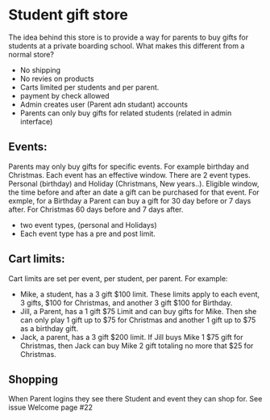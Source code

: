 # Student gift store

The idea behind this store is to provide a way for parents to buy gifts for students at a private boarding school.
What makes this different from a normal store?
* No shipping
* No revies on products
* Carts limited per students and per parent.
* payment by check allowed
* Admin creates user (Parent adn studant) accounts
* Parents can only buy gifts for related students (related in admin interface)

## Events:
Parents may only buy gifts for specific events. For example birthday and Christmas. Each event has an effective window. There are 2 event types. Personal (birthday) and Holiday (Christmans, New years..). Eligible window, the time before and after an date a gift can be purchased for that event. For exmple, for a Birthday a Parent can buy a gift for 30 day before or 7 days after. For Christmas 60 days before and 7 days after.
* two event types, (personal and Holidays)
* Each event type has a pre and post limit.


## Cart limits:
Cart limits are set per event, per student, per parent. 
For example: 
* Mike, a student, has a 3 gift $100 limit. These limits apply to each event, 3 gifts, $100 for Christmas, and another 3 gift $100 for Birthday.
* Jill, a Parent, has a 1 gift $75 Limit and can buy gifts for Mike. Then she can only play 1 gift up to $75 for Christmas and another 1 gift up to $75  as a birthday gift.
* Jack, a parent, has a 3 gift $200 limit. If Jill buys Mike 1 $75 gift for Christmas, then Jack can buy Mike 2 gift totaling no more that $25 for Christmas.

## Shopping
When Parent logins they see there Student and event they can shop for.
See issue Welcome page #22
